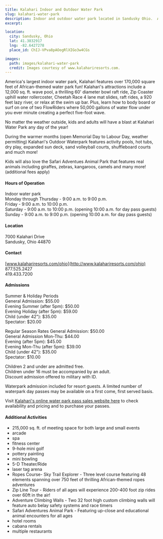 ```yaml
---
title: Kalahari Indoor and Outdoor Water Park
slug: kalahari-water-park
description: Indoor and outdoor water park located in Sandusky Ohio.  America's largest indoor water park, Kalahari features over 170,000 square feet of African-themed water park fun!
excerpt:

location:
  city: Sandusky, Ohio
  lat: 41.3832917
  lng: -82.6427278
  place_id: ChIJ-VPva8pAOogRlXIGo3w4CGs

images:
  path: images/kalahari-water-park
  credit: Images courtesy of www.kalahariresorts.com.
---
```


America's largest indoor water park, Kalahari features over 170,000 square feet of African-themed water park fun!  Kalahari's attractions include a 12,000 sq. ft. wave pool, a thrilling 60' diameter bowl raft ride, Zip Coaster uphill water rollercoster, Cheetah Race 4 lane mat slides, raft rides, a 920 feet lazy river, or relax at the swim up bar.  Plus, learn how to body board or surf on one of two FlowRiders where 50,000 gallons of water flow under you ever minute creating a perfect five-foot wave.  
 
No matter the weather outside, kids and adults will have a blast at Kalahari Water Park any day of the year!   
 
During the warmer months (open Memorial Day to Labour Day, weather permitting) Kalahari's Outdoor Waterpark features activity pools, hot tubs, dry play, expanded sun deck, sand volleyball courts, shuffleboard courts and much more!   

Kids will also love the Safari Adventues Animal Park that features real animals including giraffes, zebras, kangaroos, camels and many more! (additional fees apply)
 
#### Hours of Operation 
Indoor water park   
Monday through Thursday - 9:00 a.m. to 9:00 p.m.   
Friday - 9:00 a.m. to 10:00 p.m.   
Saturday - 9:00 a.m. to 10:00 p.m. (opening 10:00 a.m. for day pass guests)   
Sunday - 9:00 a.m. to 9:00 p.m. (opening 10:00 a.m. for day pass guests)   
 
#### Location 
7000 Kalahari Drive  
Sandusky, Ohio 44870 

#### Contact 
[www.kalahariresorts.com/ohio](http://www.kalahariresorts.com/ohio)  
877.525.2427   
419.433.7200  
 
#### Admissions 
Summer & Holiday Periods  
General Admission: $55.00  
Evening Summer (after 5pm): $50.00  
Evening Holiday (after 5pm): $59.00  
Child (under 42"): $35.00  
Spectator: $20.00  

Regular Season Rates
General Admission: $50.00  
General Admission Mon-Thu: $44.00  
Evening (after 5pm): $45.00  
Evening Mon-Thu (after 5pm): $39.00  
Child (under 42"): $35.00  
Spectator: $10.00  

Children 2 and under are admitted free.  
Children under 16 must be accompanied by an adult.  
Discount admission offered to military with ID.

Waterpark admission included for resort guests.  A limited number of waterpark day passes may be available on a first come, first served basis.  

Visit [Kalahari's online water park pass sales website here](https://shop.kalahariresorts.com/eStoreSan/Content/Commerce/Products/DisplayProducts.aspx?ThemeName=Sandusky&ClientID=510&ProductGroupCode=10008&ProductCategoryCode=11) to check availability and pricing and to purchase your passes.  

#### Additional Activities
- 215,000 sq. ft. of meeting space for both large and small events 
- arcade
- spa
- fitness center
- 9-hole mini golf
- pottery painting
- mini bowling
- 5-D Theater/Ride
- laser tag arena
- Ropes Course- Sky Trail Explorer - Three level course featuring 48 elements spanning over 750 feet of thrilling African-themed ropes adventures
- Zip Line Tour - Riders of all ages will experience 200-400 foot zip rides over 60ft in the air! 
- Adventure Climbing Walls - Two 32 foot high custom climbing walls will feature auto belay safety systems and race timers
- Safari Adventures Animal Park - Featuring up-close and educational animal encounters for all ages
- hotel rooms
- cabana rentals 
- multiple restaurants 
